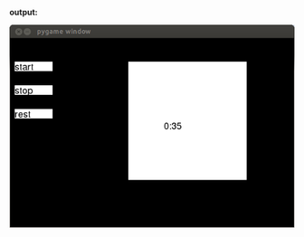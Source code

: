 **output:**

![stopWatch](https://github.com/alwasa0b/school/blob/master/introToPython/miniProject3/stopWatch.png?raw=true)
